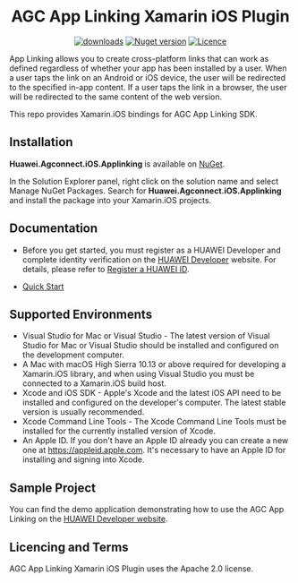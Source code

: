 <p align="center">
  <h1 align="center">AGC App Linking Xamarin iOS Plugin</h1>
</p>


<p align="center">
  <a href="Huawei.Agconnect.iOS.Applinking"><img src="https://img.shields.io/nuget/dt/Huawei.Agconnect.iOS.Applinking?label=Downloads&color=%23007EC6&style=for-the-badge"alt="downloads"></a>
  <a href="Huawei.Agconnect.iOS.Applinking"><img src="https://img.shields.io/nuget/v/Huawei.Agconnect.iOS.Applinking?color=%23ed2a1c&style=for-the-badge" alt="Nuget version"></a>
  <a href="/LICENSE.txt"><img src="https://img.shields.io/badge/License-Apache%202.0-blue.svg?color=%3bcc62&style=for-the-badge" alt="Licence"></a>
</p>
 

App Linking allows you to create cross-platform links that can work as defined regardless of whether your app has been installed by a user. When a user taps the link on an Android or iOS device, the user will be redirected to the specified in-app content. If a user taps the link in a browser, the user will be redirected to the same content of the web version.

This repo provides Xamarin.iOS bindings for AGC App Linking SDK.

## Installation

**Huawei.Agconnect.iOS.Applinking** is available on [NuGet](https://www.nuget.org/packages/Huawei.Agconnect.iOS.Applinking). 

In the Solution Explorer panel, right click on the solution name and select Manage NuGet Packages. Search for **Huawei.Agconnect.iOS.Applinking** and install the package into your Xamarin.iOS projects.

## Documentation

- Before you get started, you must register as a HUAWEI Developer and complete identity verification on the [HUAWEI Developer](https://developer.huawei.com/consumer/en/) website. For details, please refer to [Register a HUAWEI ID](https://developer.huawei.com/consumer/en/doc/10104).

- [Quick Start](https://developer.huawei.com/consumer/en/doc/development/AppGallery-connect-Guides/agc-introduction) 

## Supported Environments

 - Visual Studio for Mac or Visual Studio - The latest version of Visual Studio for Mac or Visual Studio should be installed and configured on the development computer. 
  - A Mac with macOS High Sierra 10.13 or above required for developing a Xamarin.iOS library, and when using Visual Studio you must be connected to a Xamarin.iOS build host.
  - Xcode and iOS SDK - Apple's Xcode and the latest iOS API need to be installed and configured on the developer's computer. The latest stable version is usually recommended.
  - Xcode Command Line Tools - The Xcode Command Line Tools must be installed for the currently installed version of Xcode.
 - An Apple ID. If you don't have an Apple ID already you can create a new one at https://appleid.apple.com. It's necessary to have an Apple ID for installing and signing into Xcode.


## Sample Project

You can find the demo application demonstrating how to use the AGC App Linking on the [HUAWEI Developer website](https://developer.huawei.com/consumer/en/doc/development/AppGallery-connect-Guides/agc-introduction).


## Licencing and Terms

AGC App Linking Xamarin iOS Plugin uses the Apache 2.0 license.